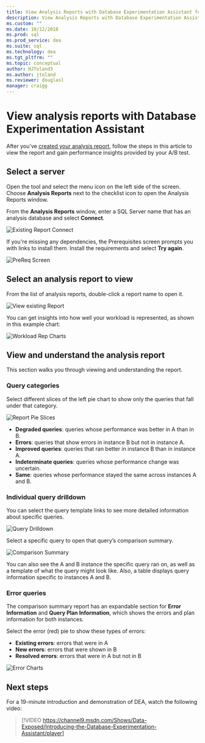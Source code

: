 ```yaml
---
title: View Analysis Reports with Database Experimentation Assistant for SQL Server upgrades
description: View Analysis Reports with Database Experimentation Assistant
ms.custom: ""
ms.date: 10/12/2018
ms.prod: sql
ms.prod_service: dea
ms.suite: sql
ms.technology: dea
ms.tgt_pltfrm: ""
ms.topic: conceptual
author: HJToland3
ms.author: jtoland
ms.reviewer: douglasl
manager: craigg
---
```


# View analysis reports with Database Experimentation Assistant
After you've [created your analysis report](database-experimentation-assistant-create-report.md), follow the steps in this article to view the report and gain performance insights provided by your A/B test.

## Select a server

Open the tool and select the menu icon on the left side of the screen. Choose **Analysis Reports** next to the checklist icon to open the Analysis Reports window.

From the **Analysis Reports** window, enter a SQL Server name that has an analysis database and select **Connect**. 

![Existing Report Connect](./media/database-experimentation-assistant-view-report/dea-view-report-connect.png)

If you're missing any dependencies, the Prerequisites screen prompts you with links to install them. Install the requirements and select **Try again**.

![PreReq Screen](./media/database-experimentation-assistant-view-report/dea-view-report-prereq.png)

## Select an analysis report to view

From the list of analysis reports, double-click a report name to open it.

![View existing Report](./media/database-experimentation-assistant-view-report/dea-view-report-view-existing.png)

You can get insights into how well your workload is represented, as shown in this example chart:

![Workload Rep Charts](./media/database-experimentation-assistant-view-report/dea-view-report-workload-compare.png)

## View and understand the analysis report

This section walks you through viewing and understanding the report.

### Query categories
Select different slices of the left pie chart to show only the queries that fall under that category.

![Report Pie Slices](./media/database-experimentation-assistant-view-report/dea-view-report-pie-slices.png)

- **Degraded queries**: queries whose performance was better in A than in B.  
- **Errors**: queries that show errors in instance B but not in instance A.  
- **Improved queries**: queries that ran better in instance B than in instance A.  
- **Indeterminate queries**: queries whose performance change was uncertain.  
- **Same**: queries whose performance stayed the same across instances A and B.

### Individual query drilldown
You can select the query template links to see more detailed information about specific queries.

![Query Drilldown](./media/database-experimentation-assistant-view-report/dea-view-report-drilldown.png)

Select a specific query to open that query’s comparison summary.

![Comparison Summary](./media/database-experimentation-assistant-view-report/dea-view-report-comparison-summary.png)

You can also see the A and B instance the specific query ran on, as well as a template of what the query might look like. Also, a table displays query information specific to instances A and B.

### Error queries
The comparison summary report has an expandable section for **Error Information** and **Query Plan Information**, which shows the errors and plan information for both instances.

Select the error (red) pie to show these types of errors:
- **Existing errors**: errors that were in A
- **New errors**: errors that were shown in B
- **Resolved errors**: errors that were in A but not in B

![Error Charts](./media/database-experimentation-assistant-view-report/dea-view-report-error-charts.png)

## Next steps

For a 19-minute introduction and demonstration of DEA, watch the following video:

> [!VIDEO https://channel9.msdn.com/Shows/Data-Exposed/Introducing-the-Database-Experimentation-Assistant/player]
